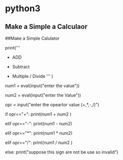 # python3

## Make a Simple a Calculaor 


##Make a Simple Calulator 

print('''
+ ADD 
- Subtract 
* Multiple 
/ Divide 
    '''  )

num1 = eval(input("enter the value"))

num2 = eval(input("enter the Value"))



opr = input("enter the opeartor value (+,*,-,/)")

if opr=="+":
    print(num1 + num2 )
    
elif opr=="-":
    print(num1 - num2)
    
    
elif opr=="*":
    print(num1 * num2)
    
    
    
elif opr=="/":
    print(num1 / num2 )
    

    
    
else:
    print("suppose this sign are not be use so invalid")
    
    
